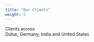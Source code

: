 ```yaml
---
title: "Our Clients"
weight: 5
---
```


Clients across <br> Dubai, Germany, India and United States
